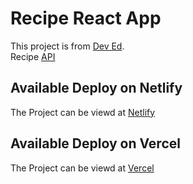 # Recipe React App

This project is from [Dev Ed](https://www.youtube.com/watch?v=U9T6YkEDkMo).
<br/>
Recipe [API](https://www.edamam.com/)

## Available Deploy on Netlify

The Project can be viewd at [Netlify](https://get-recipe.netlify.app/)

## Available Deploy on Vercel

The Project can be viewd at [Vercel](https://recipe-app-alpha.vercel.app/)
